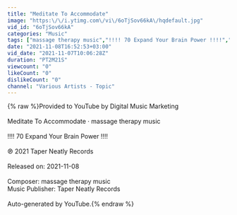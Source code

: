 ```yaml
---
title: "Meditate To Accommodate"
image: "https:\/\/i.ytimg.com\/vi\/6oTjSov66kA\/hqdefault.jpg"
vid_id: "6oTjSov66kA"
categories: "Music"
tags: ["massage therapy music","!!!! 70 Expand Your Brain Power !!!!","Meditate To Accommodate"]
date: "2021-11-08T16:52:53+03:00"
vid_date: "2021-11-07T10:06:28Z"
duration: "PT2M21S"
viewcount: "0"
likeCount: "0"
dislikeCount: "0"
channel: "Various Artists - Topic"
---
```

{% raw %}Provided to YouTube by Digital Music Marketing<br /><br />Meditate To Accommodate · massage therapy music<br /><br />!!!! 70 Expand Your Brain Power !!!!<br /><br />℗ 2021 Taper Neatly Records<br /><br />Released on: 2021-11-08<br /><br />Composer: massage therapy music<br />Music  Publisher: Taper Neatly Records<br /><br />Auto-generated by YouTube.{% endraw %}

